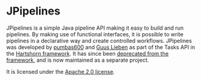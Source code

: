 # JPipelines
JPipelines is a simple Java pipeline API making it easy to build and run pipelines. By making use of functional interfaces, it is possible to write pipelines in a declarative way and create controlled workflows.
JPipelines was developed by [pumbas600](https://github.com/pumbas600) and [Guus Lieben](https://github.com/GuusLieben) as part of the Tasks API in the [Hartshorn framework](https://github.com/GuusLieben/Hartshorn). It has since been [deprecated from the framework](https://github.com/GuusLieben/Hartshorn/issues/667), and is now maintained as a separate project.

It is licensed under the [Apache 2.0 license](https://www.apache.org/licenses/LICENSE-2.0).
